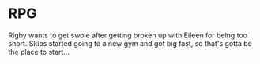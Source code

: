 # RPG
Rigby wants to get swole after getting broken up with Eileen for being too short. Skips started going to a new gym and got big fast, so that's gotta be the place to start...
